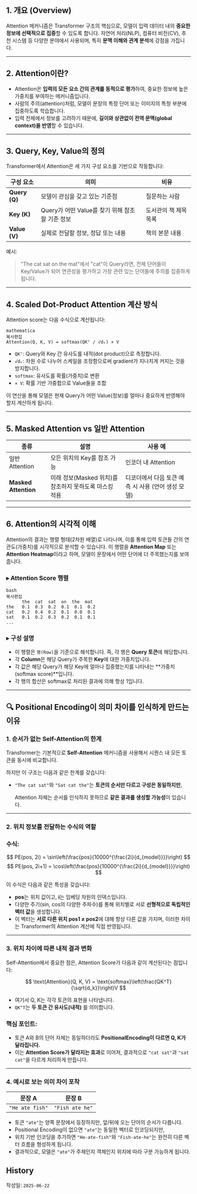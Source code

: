 ## 1. 개요 (Overview)

Attention 메커니즘은 Transformer 구조의 핵심으로, 모델이 입력 데이터 내의 **중요한 정보에 선택적으로 집중**할 수 있도록 합니다. 자연어 처리(NLP), 컴퓨터 비전(CV), 추천 시스템 등 다양한 분야에서 사용되며, 특히 **문맥 이해와 관계 분석**에 강점을 가집니다.

---

## 2. Attention이란?

- Attention은 **입력의 모든 요소 간의 관계를 동적으로 평가**하여, 중요한 정보에 높은 가중치를 부여하는 메커니즘입니다.
- 사람의 주의(attention)처럼, 모델이 문장의 특정 단어 또는 이미지의 특정 부분에 집중하도록 학습합니다.
- 입력 전체에서 정보를 고려하기 때문에, **길이와 상관없이 전역 문맥(global context)을 반영**할 수 있습니다.

---

## 3. Query, Key, Value의 정의

Transformer에서 Attention은 세 가지 구성 요소를 기반으로 작동합니다:

| 구성 요소 | 의미 | 비유 |
| --- | --- | --- |
| **Query (Q)** | 모델이 관심을 갖고 있는 기준점 | 질문하는 사람 |
| **Key (K)** | Query가 어떤 Value를 찾기 위해 참조할 기준 정보 | 도서관의 책 제목 목록 |
| **Value (V)** | 실제로 전달할 정보, 정답 또는 내용 | 책의 본문 내용 |

예시:

> "The cat sat on the mat"에서 "cat"이 Query라면, 전체 단어들이 Key/Value가 되어 연관성을 평가하고 가장 관련 있는 단어들에 주의를 집중하게 됩니다.
> 

---

## 4. Scaled Dot-Product Attention 계산 방식

Attention score는 다음 수식으로 계산됩니다:

```
mathematica
복사편집
Attention(Q, K, V) = softmax(QKᵀ / √dₖ) × V

```

- `QKᵀ`: Query와 Key 간 유사도를 내적(dot product)으로 측정합니다.
- `√dₖ`: 차원 수로 나누어 스케일을 조정함으로써 gradient가 지나치게 커지는 것을 방지합니다.
- `softmax`: 유사도를 확률(가중치)로 변환
- `× V`: 확률 기반 가중합으로 Value들을 조합

이 연산을 통해 모델은 현재 Query가 어떤 Value(정보)를 얼마나 중요하게 반영해야 할지 계산하게 됩니다.

---

## 5. Masked Attention vs 일반 Attention

| 종류 | 설명 | 사용 예 |
| --- | --- | --- |
| 일반 Attention | 모든 위치의 Key를 참조 가능 | 인코더 내 Attention |
| **Masked Attention** | 미래 정보(Masked 위치)를 참조하지 못하도록 마스킹 적용 | 디코더에서 다음 토큰 예측 시 사용 (언어 생성 모델) |

---

## 6. Attention의 시각적 이해

Attention의 결과는 행렬 형태(2차원 배열)로 나타나며, 이를 통해 입력 토큰들 간의 연관도(가중치)를 시각적으로 분석할 수 있습니다. 이 행렬을 **Attention Map** 또는 **Attention Heatmap**이라고 하며, 모델이 문장에서 어떤 단어에 더 주목했는지를 보여줍니다.

### ▸ Attention Score 행렬

```
bash
복사편집
      the  cat  sat  on  the  mat
the   0.1  0.3  0.2  0.1  0.1  0.2
cat   0.2  0.4  0.2  0.1  0.0  0.1
sat   0.1  0.2  0.3  0.2  0.1  0.1
...

```

### ▸ 구성 설명

- 이 행렬은 `행(Row)`을 기준으로 해석합니다. 즉, 각 행은 **Query 토큰**에 해당합니다.
- 각 **Column**은 해당 Query가 주목한 **Key**에 대한 가중치입니다.
- 각 값은 해당 Query가 해당 Key에 얼마나 집중했는지를 나타내는 **가중치(softmax score)**입니다.
- 각 행의 합산은 softmax로 처리된 결과에 의해 항상 1입니다.

---
## 🔍 Positional Encoding이 의미 차이를 인식하게 만드는 이유

### 1. 순서가 없는 Self-Attention의 한계

Transformer는 기본적으로 **Self-Attention** 메커니즘을 사용해서 시퀀스 내 모든 토큰을 동시에 비교합니다.

하지만 이 구조는 다음과 같은 한계를 갖습니다:

- `"The cat sat"`와 `"Sat cat the"`는 **토큰의 순서만 다르고 구성은 동일하지만**,
    
    Attention 자체는 순서를 인식하지 못하므로 **같은 결과를 생성할 가능성**이 있습니다.
    

---

### 2. 위치 정보를 전달하는 수식의 역할

### 수식:

$$
PE(pos, 2i) = \sin\left(\frac{pos}{10000^{\frac{2i}{d_{model}}}}\right)
$$
$$
PE(pos, 2i+1) = \cos\left(\frac{pos}{10000^{\frac{2i}{d_{model}}}}\right)
$$

이 수식은 다음과 같은 특성을 갖습니다:

- **pos**는 위치 값이고, **i**는 임베딩 차원의 인덱스입니다.
- 다양한 주기(sin, cos의 다양한 주파수)를 통해 위치별로 서로 **선형적으로 독립적인 벡터 값**을 생성합니다.
- 이 벡터는 **서로 다른 위치 pos1 ≠ pos2**에 대해 항상 다른 값을 가지며, 이러한 차이는 Transformer의 Attention 계산에 직접 반영됩니다.

---

### 3. 위치 차이에 따른 내적 결과 변화

Self-Attention에서 중요한 점은, Attention Score가 다음과 같이 계산된다는 점입니다:

$$
\text{Attention}(Q, K, V) = \text{softmax}\left(\frac{QK^T}{\sqrt{d_k}}\right)V
$$

- 여기서 Q, K는 각각 토큰의 표현을 나타냅니다.
- `QK^T`는 **두 토큰 간 유사도(내적)** 를 의미합니다.

### 핵심 포인트:

- 토큰 A와 B의 단어 자체는 동일하더라도 **PositionalEncoding이 다르면 Q, K가 달라집니다.**
- 이는 **Attention Score가 달라지는 효과**로 이어져, 결과적으로 `"cat sat"`과 `"sat cat"`을 다르게 처리하게 만듭니다.

---

### 4. 예시로 보는 의미 차이 포착

| 문장 A | 문장 B |
| --- | --- |
| `"He ate fish"` | `"Fish ate he"` |
- 토큰 `"ate"`는 양쪽 문장에서 등장하지만, 앞/뒤에 오는 단어의 순서가 다릅니다.
- Positional Encoding이 없으면 `"ate"`는 동일한 벡터로 인코딩되지만,
- 위치 기반 인코딩을 추가하면 `"He-ate-fish"`와 `"Fish-ate-he"`는 완전히 다른 벡터 흐름을 형성하게 됩니다.
- 결과적으로, 모델은 `"ate"`가 주체인지 객체인지 위치에 따라 구분 가능하게 됩니다.

## History
작성일: `2025-06-22` 